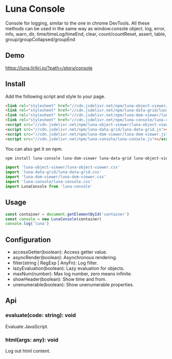 # Luna Console

Console for logging, similar to the one in chrome DevTools.
All these methods can be used in the same way as window.console object.
log, error, info, warn, dir, time/timeLog/timeEnd, clear, count/countReset, assert, table, group/groupCollapsed/groupEnd

## Demo

https://luna.liriliri.io/?path=/story/console

## Install

Add the following script and style to your page.

```html
<link rel="stylesheet" href="//cdn.jsdelivr.net/npm/luna-object-viewer/luna-object-viewer.css" />
<link rel="stylesheet" href="//cdn.jsdelivr.net/npm/luna-data-grid/luna-data-grid.css" />
<link rel="stylesheet" href="//cdn.jsdelivr.net/npm/luna-dom-viewer/luna-dom-viewer.css" />
<link rel="stylesheet" href="//cdn.jsdelivr.net/npm/luna-console/luna-console.css" />
<script src="//cdn.jsdelivr.net/npm/luna-object-viewer/luna-object-viewer.js"></script>
<script src="//cdn.jsdelivr.net/npm/luna-data-grid/luna-data-grid.js"></script>
<script src="//cdn.jsdelivr.net/npm/luna-dom-viewer/luna-dom-viewer.js"></script>
<script src="//cdn.jsdelivr.net/npm/luna-console/luna-console.js"></script>
```

You can also get it on npm.

```bash
npm install luna-console luna-dom-viewer luna-data-grid luna-object-viewer --save
```

```javascript
import 'luna-object-viewer/luna-object-viewer.css'
import 'luna-data-grid/luna-data-grid.css'
import 'luna-dom-viewer/luna-dom-viewer.css'
import 'luna-console/luna-console.css'
import LunaConsole from 'luna-console'
```

## Usage

```javascript
const container = document.getElementById('container')
const console = new LunaConsole(container)
console.log('luna')
```

## Configuration

* accessGetter(boolean): Access getter value.
* asyncRender(boolean): Asynchronous rendering.
* filter(string | RegExp | AnyFn): Log filter.
* lazyEvaluation(boolean): Lazy evaluation for objects.
* maxNum(number): Max log number, zero means infinite.
* showHeader(boolean): Show time and from.
* unenumerable(boolean): Show unenumerable properties.

## Api

### evaluate(code: string): void

Evaluate JavaScript.

### html(args: any): void

Log out html content.
